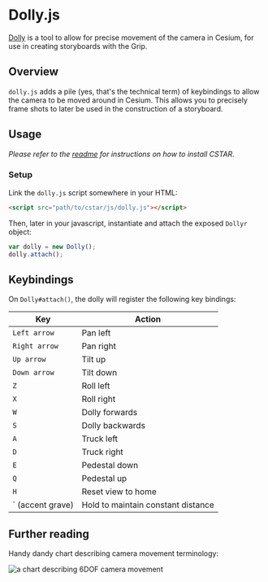 # Dolly.js
[Dolly](https://en.wikipedia.org/wiki/Camera_dolly) is a tool to allow for precise movement of the camera in Cesium, for use in creating storyboards with the Grip.

## Overview

`dolly.js` adds a pile (yes, that's the technical term) of keybindings to allow the camera to be moved around in Cesium. This allows you to precisely frame shots to later be used in the construction of a storyboard.

## Usage

_Please refer to the [readme](../README.md) for instructions on how to install CSTAR._

### Setup

Link the `dolly.js` script somewhere in your HTML:

```html
<script src="path/to/cstar/js/dolly.js"></script>
```

Then, later in your javascript, instantiate and attach the exposed `Dollyr` object:

```javascript
var dolly = new Dolly();
dolly.attach();
```

## Keybindings

On `Dolly#attach()`, the dolly will register the following key bindings:

Key | Action
--- | ------
`Left arrow` | Pan left
`Right arrow` | Pan right
`Up arrow` | Tilt up
`Down arrow` | Tilt down
`Z` | Roll left
`X` | Roll right
`W` | Dolly forwards
`S` | Dolly backwards
`A` | Truck left
`D` | Truck right
`E` | Pedestal down
`Q` | Pedestal up
`H` | Reset view to home
` (accent grave) | Hold to maintain constant distance

## Further reading

Handy dandy chart describing camera movement terminology:

![a chart describing 6DOF camera movement](http://i.imgur.com/AgZOdTB.png)
